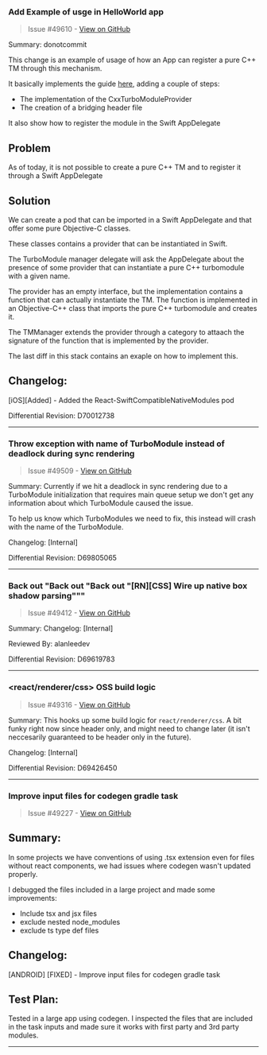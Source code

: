 ### Add Example of usge in HelloWorld app

> Issue #49610 - [View on GitHub](https://github.com/facebook/react-native/pull/49610)

Summary:
donotcommit

This change is an example of usage of how an App can register a pure C++ TM through this mechanism.

It basically implements the guide [here](https://reactnative.dev/docs/next/the-new-architecture/pure-cxx-modules), adding a couple of steps:
- The implementation of the CxxTurboModuleProvider
- The creation of a bridging header file

It also show how to register the module in the Swift AppDelegate

## Problem
As of today, it is not possible to create a pure C++ TM and to register it through a Swift AppDelegate

## Solution
We can create a pod that can be imported in a Swift AppDelegate and that offer some pure Objective-C classes.

These classes contains a provider that can be instantiated in Swift.

The TurboModule manager delegate will ask the AppDelegate about the presence of some provider that can instantiate a pure C++ turbomodule with a given name.

The provider has an empty interface, but the implementation contains a function that can actually instantiate the TM. The function is implemented in an Objective-C++ class that imports the pure C++ turbomodule and creates it.

The TMManager extends the provider through a category to attaach the signature of the function that is implemented by the provider.

The last diff in this stack contains an exaple on how to implement this.

## Changelog:
[iOS][Added] - Added the React-SwiftCompatibleNativeModules pod

Differential Revision: D70012738


---

### Throw exception with name of TurboModule instead of deadlock during sync rendering

> Issue #49509 - [View on GitHub](https://github.com/facebook/react-native/pull/49509)

Summary:
Currently if we hit a deadlock in sync rendering due to a TurboModule initialization that requires main queue setup we don't get any information about which TurboModule caused the issue.

To help us know which TurboModules we need to fix, this instead will crash with the name of the TurboModule.

Changelog: [Internal]

Differential Revision: D69805065




---

### Back out "Back out "Back out "[RN][CSS] Wire up native box shadow parsing"""

> Issue #49412 - [View on GitHub](https://github.com/facebook/react-native/pull/49412)

Summary: Changelog: [Internal]

Reviewed By: alanleedev

Differential Revision: D69619783




---

### <react/renderer/css> OSS build logic

> Issue #49316 - [View on GitHub](https://github.com/facebook/react-native/pull/49316)

Summary:
This hooks up some build logic for `react/renderer/css`. A bit funky right now since header only, and might need to change later (it isn't neccesarily guaranteed to be header only in the future).

Changelog: [Internal]

Differential Revision: D69426450




---

### Improve input files for codegen gradle task

> Issue #49227 - [View on GitHub](https://github.com/facebook/react-native/pull/49227)

## Summary:

In some projects we have conventions of using .tsx extension even for files without react components, we had issues where codegen wasn't updated properly.

I debugged the files included in a large project and made some improvements:

- Include tsx and jsx files
- exclude nested node_modules
- exclude ts type def files

## Changelog:

[ANDROID] [FIXED] - Improve input files for codegen gradle task

## Test Plan:

Tested in a large app using codegen. I inspected the files that are included in the task inputs and made sure it works with first party and 3rd party modules.

---

